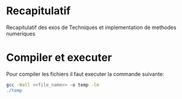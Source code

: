 # Recapitulatif
Recapitulatif des exos de Techniques et implementation de methodes numeriques

# Compiler et executer
Pour compiler les fichiers il faut executer la commande suivante:
```bash
gcc -Wall <<file_name>> -o temp -lm
./temp
```
